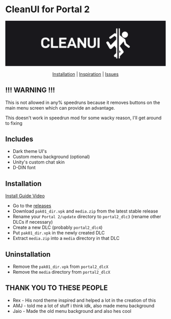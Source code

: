 # CleanUI for Portal 2
<div align=center>
<img src="./docs/logo_ish_thingy.png" alt="logo kinda thing" width="800"/>

[Installation](https://github.com/MrSlimeDiamond/p2-cleanui#installation) | [Inspiration](https://gamebanana.com/mods/22973) | [Issues](https://github.com/MrSlimeDiamond/p2-cleanui/issues)

</div>

## !!! WARNING !!!
This is not allowed in any% speedruns because it removes buttons on the main menu screen which can provide an advantage.

This doesn't work in speedrun mod for some wacky reason, I'll get around to fixing

## Includes
* Dark theme UI's
* Custom menu background (optional)
* Unity's custom chat skin
* D-DIN font

## Installation

[Install Guide Video](https://youtu.be/pRFYc5vRpTU)

* Go to the [releases](https://github.com/MrSlimeDiamond/p2-cleanui/releases)
* Download `pak01_dir.vpk` and `media.zip` from the latest stable release
* Rename your `Portal 2/update` directory to `portal2_dlc3` (rename other DLCs if necessary)
* Create a new DLC (probably `portal2_dlc4`)
* Put `pak01_dir.vpk` in the newly created DLC
* Extract `media.zip` into a `media` directory in that DLC

## Uninstallation
* Remove the `pak01_dir.vpk` from `portal2_dlcX`
* Remove the `media` directory from `portal2_dlcX`

## THANK YOU TO THESE PEOPLE
* Rex - His nord theme inspired and helped a lot in the creation of this
* AMJ - told me a lot of stuff i think idk, also made menu background
* Jaio - Made the old menu background and also hes cool
